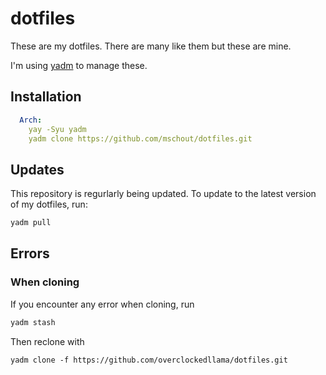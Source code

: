 # dotfiles

These are my dotfiles.  There are many like them but these are mine.

I'm using [yadm](https://github.com/yadm-dev/yadm) to manage these.

## Installation

```yaml
  Arch:
    yay -Syu yadm
    yadm clone https://github.com/mschout/dotfiles.git
```

## Updates
This repository is regurlarly being updated. To update to the latest version of my dotfiles, run:
```bash
yadm pull
```

## Errors
### When cloning
If you encounter any error when cloning, run 
```bash
yadm stash
```
Then reclone with 
```
yadm clone -f https://github.com/overclockedllama/dotfiles.git
```
